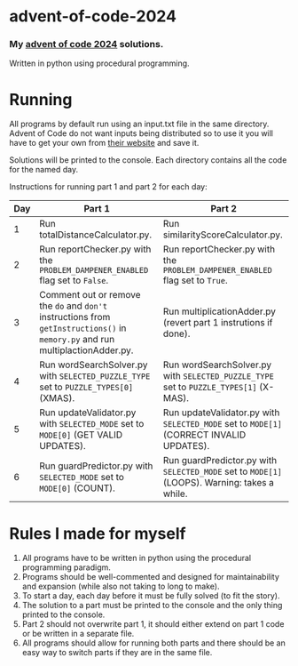 # advent-of-code-2024

### My [advent of code 2024](https://adventofcode.com/2024) solutions.
Written in python using procedural programming.

# Running

All programs by default run using an input.txt file in the same directory. Advent of Code do not want inputs being distributed so to use it you will have to get your own from [their website](https://adventofcode.com/2024) and save it.

Solutions will be printed to the console.
Each directory contains all the code for the named day.

Instructions for running part 1 and part 2 for each day:

| Day | Part 1                                                                                                                                         | Part 2                                                                                                 |
| --- | ---------------------------------------------------------------------------------------------------------------------------------------------- | ------------------------------------------------------------------------------------------------------ |
|  1  | Run totalDistanceCalculator.py.                                                                                                                | Run similarityScoreCalculator.py.                                                                      |
|  2  | Run reportChecker.py with the ```PROBLEM_DAMPENER_ENABLED``` flag set to ```False```.                                                              | Run reportChecker.py with the ```PROBLEM_DAMPENER_ENABLED``` flag set to ```True```.                       |
|  3  | Comment out or remove the ```do``` and ```don't``` instructions from ```getInstructions()``` in ```memory.py``` and run multiplactionAdder.py. | Run multiplicationAdder.py (revert part 1 instrutions if done).                                        |
|  4  | Run wordSearchSolver.py with ```SELECTED_PUZZLE_TYPE``` set to ```PUZZLE_TYPES[0]``` (XMAS).                                                   | Run wordSearchSolver.py with ```SELECTED_PUZZLE_TYPE``` set to ```PUZZLE_TYPES[1]``` (X-MAS).          |
|  5  | Run updateValidator.py with ```SELECTED_MODE``` set to ```MODE[0]``` (GET VALID UPDATES).                                                      | Run updateValidator.py with ```SELECTED_MODE``` set to ```MODE[1]``` (CORRECT INVALID UPDATES).        |
|  6  | Run guardPredictor.py with ```SELECTED_MODE``` set to ```MODE[0]``` (COUNT).                                                                   | Run guardPredictor.py with ```SELECTED_MODE``` set to ```MODE[1]``` (LOOPS). Warning: takes a while.   |

# Rules I made for myself
1. All programs have to be written in python using the procedural programming paradigm.
2. Programs should be well-commented and designed for maintainability and expansion (while also not taking to long to make).
3. To start a day, each day before it must be fully solved (to fit the story).
4. The solution to a part must be printed to the console and the only thing printed to the console.
5. Part 2 should not overwrite part 1, it should either extend on part 1 code or be written in a separate file.
6. All programs should allow for running both parts and there should be an easy way to switch parts if they are in the same file.